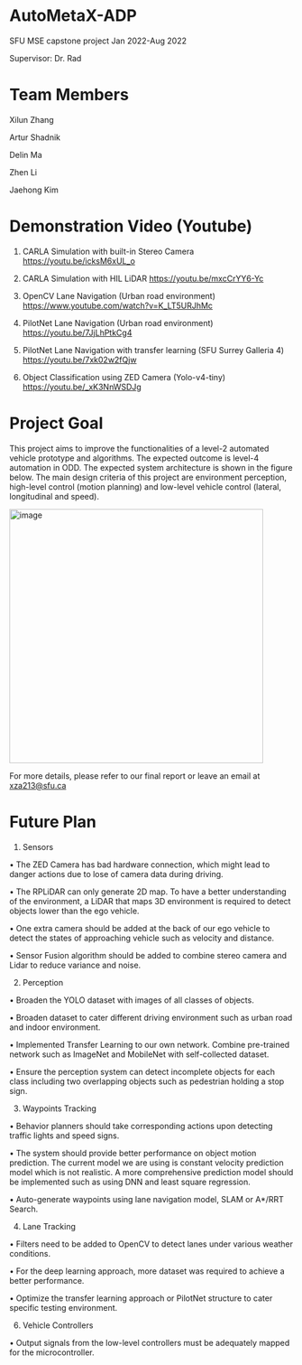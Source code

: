# AutoMetaX-ADP
SFU MSE capstone project Jan 2022-Aug 2022

Supervisor: Dr. Rad

# Team Members
Xilun Zhang

Artur Shadnik

Delin Ma

Zhen Li

Jaehong Kim

# Demonstration Video (Youtube)

1. CARLA Simulation with built-in Stereo Camera
    https://youtu.be/icksM6xUL_o
    
2. CARLA Simulation with HIL LiDAR
    https://youtu.be/mxcCrYY6-Yc
    
3. OpenCV Lane Navigation (Urban road environment) 
    https://www.youtube.com/watch?v=K_LT5URJhMc

4. PilotNet Lane Navigation (Urban road environment)
    https://youtu.be/7JjLhPtkCg4

5. PilotNet Lane Navigation with transfer learning (SFU Surrey Galleria 4)
    https://youtu.be/7xk02w2fQjw

6. Object Classification using ZED Camera (Yolo-v4-tiny)
    https://youtu.be/_xK3NnWSDJg 

# Project Goal
This project aims to improve the functionalities of a level-2 automated vehicle prototype and algorithms. The expected outcome is level-4 automation in ODD. The expected system architecture is shown in the figure below. The main design criteria of this project are environment perception, high-level control (motion planning) and low-level vehicle control (lateral, longitudinal and speed).

<img width="450" alt="image" src="https://user-images.githubusercontent.com/89050720/190730778-5ca351e4-9907-4bd8-982c-67247b646a22.png">

For more details, please refer to our final report or leave an email at xza213@sfu.ca

# Future Plan
1. Sensors

•	The ZED Camera has bad hardware connection, which might lead to danger actions due to lose of camera data during driving.

•	The RPLiDAR can only generate 2D map. To have a better understanding of the environment, a LiDAR that maps 3D environment is required to detect objects lower than the ego vehicle.

•	One extra camera should be added at the back of our ego vehicle to detect the states of approaching vehicle such as velocity and distance.

•	Sensor Fusion algorithm should be added to combine stereo camera and Lidar to reduce variance and noise. 

2. Perception

•   Broaden the YOLO dataset with images of all classes of objects.

•   Broaden dataset to cater different driving environment such as urban road and indoor environment.

•   Implemented Transfer Learning to our own network. Combine pre-trained network such as ImageNet and MobileNet with self-collected dataset.

•   Ensure the perception system can detect incomplete objects for each class including two overlapping objects such as pedestrian holding a stop sign.

3. Waypoints Tracking

•	Behavior planners should take corresponding actions upon detecting traffic lights and speed signs.

•	The system should provide better performance on object motion prediction. The current model we are using is constant velocity prediction model which is not realistic. A more comprehensive prediction model should be implemented such as using DNN and least square regression. 

•	Auto-generate waypoints using lane navigation model, SLAM or A*/RRT Search. 

4. Lane Tracking

•	Filters need to be added to OpenCV to detect lanes under various weather conditions. 

•	For the deep learning approach, more dataset was required to achieve a better performance.

•	Optimize the transfer learning approach or PilotNet structure to cater specific testing environment.

6. Vehicle Controllers

•	Output signals from the low-level controllers must be adequately mapped for the microcontroller.

